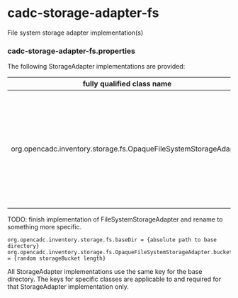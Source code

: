 # cadc-storage-adapter-fs
File system storage adapter implementation(s)

### cadc-storage-adapter-fs.properties

The following StorageAdapter implementations are provided:

|fully qualified class name|description|
|--------------------------|-----------|
|org.opencadc.inventory.storage.fs.OpaqueFileSystemStorageAdapter|stores files in an opaque structure in the filesystem, requires POSIX extended attribute support, iterator: scalable|

TODO: finish implementation of FileSystemStorageAdapter and rename to something more specific.

```
org.opencadc.inventory.storage.fs.baseDir = {absolute path to base directory}
org.opencadc.inventory.storage.fs.OpaqueFileSystemStorageAdapter.bucketLength = {random storageBucket length}
```

All StorageAdapter implementations use the same key for the base directory. The keys for specific classes 
are applicable to and required for that StorageAdapter implementation only.


